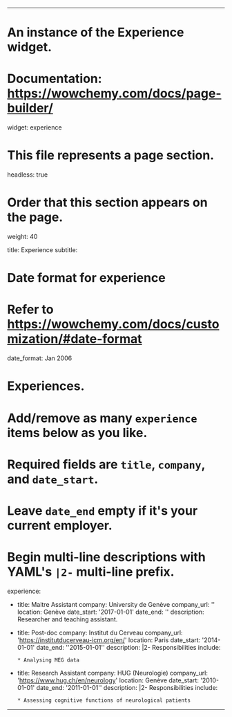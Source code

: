 ---
# An instance of the Experience widget.
# Documentation: https://wowchemy.com/docs/page-builder/
widget: experience

# This file represents a page section.
headless: true

# Order that this section appears on the page.
weight: 40

title: Experience
subtitle:

# Date format for experience
#   Refer to https://wowchemy.com/docs/customization/#date-format
date_format: Jan 2006

# Experiences.
#   Add/remove as many `experience` items below as you like.
#   Required fields are `title`, `company`, and `date_start`.
#   Leave `date_end` empty if it's your current employer.
#   Begin multi-line descriptions with YAML's `|2-` multi-line prefix.
experience:
            
  - title: Maitre Assistant
    company: University de Genève
    company_url: ''
    location: Genève
    date_start: '2017-01-01'
    date_end: ''
    description: Researcher and teaching assistant.

  - title: Post-doc
    company: Institut du Cerveau
    company_url: 'https://institutducerveau-icm.org/en/'
    location: Paris
    date_start: '2014-01-01'
    date_end: ''2015-01-01''
    description: |2-
        Responsibilities include:
        
        * Analysing MEG data

  - title: Research Assistant
    company: HUG (Neurologie)
    company_url: 'https://www.hug.ch/en/neurology'
    location: Genève
    date_start: '2010-01-01'
    date_end: '2011-01-01''
    description: |2-
        Responsibilities include:
        
        * Assessing cognitive functions of neurological patients
   ---
